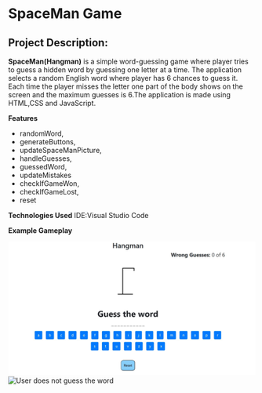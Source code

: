 # __SpaceMan Game__
## __Project Description:__

__SpaceMan(Hangman)__ is a simple word-guessing game where player tries to guess a hidden word by guessing one letter at a time. The application selects a random English word where
player has 6 chances to guess it. Each time the player misses the letter one part of the body shows on the screen and the maximum guesses is 6.The application is made using
HTML,CSS and JavaScript.

__Features__
- randomWord,
- generateButtons,
- updateSpaceManPicture,
- handleGuesses,
- guessedWord,
- updateMistakes
- checkIfGameWon,
- checkIfGameLost,
- reset

__Technologies Used__
IDE:Visual Studio Code

__Example Gameplay__

![](https://github.com/farissikira/SpaceMan/blob/e11a09912e0e4c552dbbe94cfac2d6f8a342f040/1.hangmanPicture.JPG)
![User does not guess the word]()
